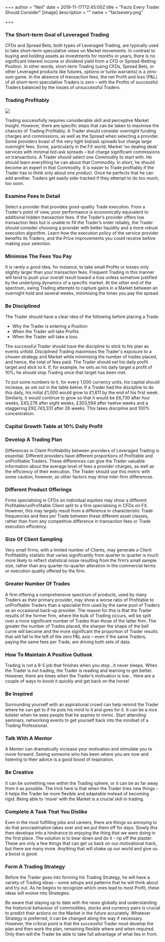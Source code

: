 +++
author = "Neil"
date = 2019-11-17T12:45:00Z
title = "Facts Every Trader Should Consider"
[image]
description = ""
name = "factsevery.png"

+++
### The Short-term Goal of Leveraged Trading

CFDs and Spread Bets, both types of Leveraged Trading, are typically used to take short-term speculative views on Market movements. In contrast to buying and holding assets as investments for months or years, there is no significant interest income or dividend yield from a CFD or Spread-Betting Position. In other words, short-term Trading (using CFDs, Spread Bets, or other Leveraged products like futures, options or turbo warrants) is a zero-sum game. In the absence of transaction fees, the net Profit and loss (P&L) of all short-term speculative Traders is zero – with the Profits of successful Traders balanced by the losses of unsuccessful Traders.

### Trading Profitably

![](/images/trading-CFD.jpg)

Trading successfully requires considerable skill and perceptive Market Insight. However, there are specific steps that can be taken to maximise the chances of Trading Profitably. A Trader should consider overnight funding charges and commissions, as well as the Spread when selecting a provider. Some providers boast of the very tight bid/ask spreads but charge large overnight fees. Some, particularly in the FX world, Market ‘no dealing desk’ services with minimal bid-ask spreads – but charge significant commissions on transactions. A Trader should select one Commodity to start with. He should learn everything he can about that Commodity. In short, he should become an expert in that Commodity. It is easier to Trade profitably if the Trader has to think only about one product. Once he perfects that he can add another. Traders get easily side-tracked if they attempt to do too much, too soon.

### Examine Fees In Detail

Select a provider that provides good-quality Trade execution. From a Trader’s point of view, poor performance is economically equivalent to additional hidden transaction fees. If the Trader’s provider offers low transaction fees but is unable to fill the Trader’s order reliably, the Trader should consider choosing a provider with better liquidity and a more robust execution algorithm. Learn how the execution policy of the service provider benefits its Traders, and the Price improvements you could receive before making your selection.

### Minimise The Fees You Pay

It is rarely a good idea, for instance, to take small Profits or losses only slightly larger than your transaction fees. Frequent Trading in this manner will tend to push your overall result toward a loss unless somehow justified by the underlying dynamics of a specific market. At the other end of the spectrum, swing Trading attempts to capture gains in a Market between an overnight hold and several weeks, minimising the times you pay the spread.

### Be Disciplined

The Trader should have a clear idea of the following before placing a Trade:

* Why the Trader is entering a Position
* When the Trader will take Profits
* When the Trader will take a loss

The successful Trader should have the discipline to stick to his plan as events unfold. Disciplined Trading maximises the Trader's exposure to a chosen strategy and Market while minimising the number of trades placed, and hence, the total of fees paid. The Trader should set his daily profit target and stick to it. If, for example, he sets as his daily target a profit of 10%, he should stop Trading once that target has been met.

To put some numbers to it, for every 1,000 currency units, his capital should increase, as set out in the table below. If a Trader had the discipline to do this daily, his initial £1,000 would grow to £1,611 by the end of his first week. Similarly, it would continue to grow so that it would be £6,730 after four weeks, £45,276 after eight weeks, £303,594 after twelve weeks and a staggering £92,743,331 after 26 weeks. This takes discipline and 100% concentration.

### Capital Growth Table at 10% Daily Profit

<!-- image -->

### Develop A Trading Plan

Differences in Client Profitability between providers of Leveraged Trading is essential. Different providers have different proportions of Profitable and unProfitable Traders. These differences can give the Trader valuable information about the average level of fees a provider charges, as well as the efficiency of their execution. The Trader should use this metric with some caution, however, as other factors may drive inter-firm differences.

### Different Product Offerings

Firms specialising in CFDs on individual equities may show a different Profitable/unProfitable Client split to a firm specialising in CFDs on FX. However, this may largely result from a difference in characteristic Trade frequencies and fees per Trade between these different asset classes, rather than from any competitive difference in transaction fees or Trade execution efficiency.

### Size Of Client Sampling

Very small firms, with a limited number of Clients, may generate a Client Profitability statistic that varies significantly from quarter to quarter is much more likely to reflect statistical noise resulting from the firm’s small sample size, rather than any quarter-to-quarter alteration in the commercial terms or execution quality offered by the firm.

### Greater Number Of Trades

A firm offering a comprehensive spectrum of products, used by many Traders as their primary provider, may show a worse ratio of Profitable to unProfitable Traders than a specialist firm used by the same pool of Traders as an occasional back-up provider. The reason for this is that the Trader results of the former firm, where the bulk of Trading occurs, will be split over a more significant number of Trades than those of the latter firm. The greater the number of Trades placed, the sharper the shape of the bell curve will become and the more significant the proportion of Trader results that will fall to the left of the zero P&L axis – even if the same Traders, paying the same fees per Trade, are driving both sets of data.

### How To Maintain A Positive Outlook

Trading is not a 9-5 job that finishes when you stop…it never sleeps. When the Trader is not trading, the Trader is reading and learning to get better. However, there are times when the Trader’s motivation is low… Here are a couple of ways to boost it quickly and get back on the horse!

### Be Inspired

Surrounding yourself with an aspirational crowd can help remind the Trader where he can get to if he puts his mind to it and goes for it. It can be a nice bolster when he sees people that he aspires to mimic. Start attending seminars, networking events to get yourself back into the mindset of a Trading Professional.

### Talk With A Mentor

A Mentor can dramatically increase your motivation and stimulate you to move forward. Seeing someone who has been where you are now and listening to their advice is a good boost of inspiration.

### Be Creative

It can be something new within the Trading sphere, or it can be as far away from it as possible. The trick here is that when the Trader tries new things – it helps the Trader be more flexible and adaptable instead of becoming rigid. Being able to ‘move’ with the Market is a crucial skill in trading.

### Complete A Task That You Dislike

Even in the most fulfilling jobs and careers, there are things so annoying to do that procrastination takes over and we put them off for days. Slowly this then develops into a hindrance to enjoying the thing that we were doing in the first place. The solution is to bear down and do it - rip off the plaster. These are only a few things that can get us back on our motivational track, but there are many more. Anything that will shake up our world and give us a boost is good.

### Form A Trading Strategy

Before the Trader goes into forming his Trading Strategy, he will have a variety of Trading ideas – some setups and patterns that he will think about and try out. As he begins to recognize which ones lead to most Profit, these ideas will evolve into Strategies.

Be aware that staying up to date with the news globally and understanding the historical behaviour of commodities, stocks and currency pairs is crucial to predict their actions on the Market in the future accurately. Whatever Strategy is preferred, it can be changed along the way if necessary. However, the critical point is that the successful Trader must develop the plan and then work the plan, remaining flexible where and when required. Only then will the Trader be able to take full advantage of what lies in front.